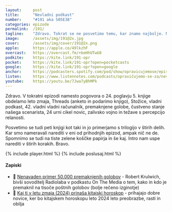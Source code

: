 ```yaml
---
layout: 	post
title:  	"Nevladni podkast"
number: 	"#191 aka S05E38"
categories:	epizode
permalink:	/191/
tagline: 	"Zdravo. Tokrat se ne posvetimo temu, kar znamo najbolje. Ničemer. Z drugimi besedami: 42 minut govorimo o življenju, vesolju in sploh vsem, 2 minuti pa o 24. poglavju."
image:		/assets/img/191@2x.jpg
cover:		/assets/img/cover/191@2x.png
apple:		https://apple.co/49lkzhF
overcast:	https://overcast.fm/+beHhUTwU8
podkite:	https://kite.link/191-opr
pocket:		https://kite.link/191-opr?open=pocketcasts
google:		https://kite.link/191-opr?open=google
anchor:		https://podcasters.spotify.com/pod/show/opravicujemose/episodes/Nevladni-podkast-e2eoe1e
listen:		https://www.listennotes.com/podcasts/opravičujemo-se-za/nevladni-podkast--ROErKosUdD/embed/
youtube:	https://youtu.be/7Jwa7yBhMPk
---
```


Zdravo. V tokratni epizodi namesto pogovora o 24. poglavju 5. knjige obdelamo leto zmaja, Threads (anketo in podarimo knjigo), Stožice, vladni podkast, 42. vladni vladni računalnik, premaknjene golobe, čustveno stanje našega scenarista, 24 urni cikel novic, zalivsko vojno in težave s percepcijo relanosti. 

Posvetimo se tudi peti knjigi kot taki in jo primerjamo s trilogijo v štirih delih. Kar smo nameravali narediti v eni od prihodnjih epizod, ampak nič ne de. Spomnimo se tudi na tiste zelene koščke papirja in še kaj. Intro nam uspe narediti v štirih korakih. Bravo. 

{% include player.html %}
{% include poslusaj.html %}

<!--break-->

#### Zapiski

- 🛫 [Nenavaden primer 50.000 premaknjenih golobov](https://www.wnycstudios.org/podcasts/otm/segments/curious-case-50000-missing-pigeons-on-the-media) - Robert Krulwich, bivši sovoditelj Radiolaba v podkastu On The Media o tem, kako in kdo je premaknil na tisoče poštnih golobov (bolje rečeno izginotje)
- 🐉 [Kaj ti v letu zmaja (2024) prinaša kitajski horoskop](https://cosmopolitan.metropolitan.si/astro/zanimivosti/kitajski-horoskop-2024-astrologija-astro/) - prihajajo dobre novice, ker bo kitajskem horoskopu leto 2024 leto preobrazbe, rasti in obilja
